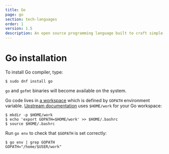 ```yaml
---
title: Go
page: go
section: tech-languages
order: 1
version: 1.5
description: An open source programming language built to craft simple, reliable, and efficient software.
---
```


# Go installation

To install Go compiler, type:

```
$ sudo dnf install go
```

`go` and `gofmt` binaries will become available on the system.

Go code lives in [a workspace](https://golang.org/doc/code.html#Workspaces) which is defined by `GOPATH` environment variable. [Upstream documentation](https://golang.org/doc/code.html#GOPATH) uses `$HOME/work` for your Go workspace:

```
$ mkdir -p $HOME/work
$ echo 'export GOPATH=$HOME/work' >> $HOME/.bashrc
$ source $HOME/.bashrc
```

Run `go env` to check that `$GOPATH` is set correctly:

```
$ go env | grep GOPATH
GOPATH="/home/$USER/work"
```
